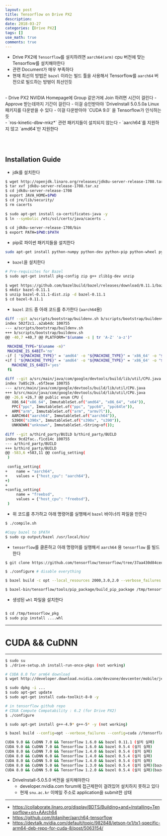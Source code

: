 ```yaml
---
layout: post
title: Tensorflow on Drive PX2
description: 
date: 2018-03-27
categories: [Drive PX2]
tags: []
use_math: true
comments: true
---
```


- Drive PX2에 `Tensorflow`를 설치하려면 `aarch64(arm)` cpu 버전에 맞는 Tensorflow를 설치해야한다
 - 관련 Document가 매우 부족하다
 - 현재 최선의 방법은 `bazel` 이라는 빌드 툴을 사용해서 Tensorflow를 `aarch64` 버전으로 빌드하는 방벙이 최선인듯


<br/>
- Drive PX2 NVIDIA Homepage에 Group 같은거에 Join 하려면 시간이 걸린다
 - Approve 받는데까지 기간이 걸린다
 - 이걸 승인받아야 `DriveInstall 5.0.5.0a Linux 패키지를 다운받을 수 있다
  - 이걸 다운받아야 `CUDA 9.0` 을 Tensorflow가 인식하는듯


<br/>
- `ros-kinetic-dbw-mkz*` 관련 패키지들이 설치되지 않는다
 - `aarch64`를 지원하지 않고 `amd64`만 지원한다

<br><br>
## Installation Guide
- jdk를 설치한다
```bash
$ wget http://openjdk.linaro.org/releases/jdk8u-server-release-1708.tar.xz
$ tar xvf jdk8u-server-release-1708.tar.xz
$ cd jdk8u-server-release-1708
$ export JAVA_HOME=$PWD
$ cd jre/lib/security/
$ rm cacerts
 
$ sudo apt-get install ca-certificates-java -y
$ ln --symbolic /etc/ssl/certs/java/cacerts . 
 
$ cd jdk8u-server-release-1708/bin
$ export PATH=$PWD:$PATH
```

- pip로 파이썬 패키지들을 설치한다

```bash
sudo apt-get install python-numpy python-dev python-pip python-wheel python-virtualenv

```

- `bazel`을 설치한다

```bash
# Pre-requisites for Bazel
$ sudo apt-get install pkg-config zip g++ zlib1g-dev unzip
 
$ wget https://github.com/bazelbuild/bazel/releases/download/0.11.1/bazel-0.11.1-dist.zip
$ mkdir bazel-0.11.1
$ unzip bazel-0.11.1-dist.zip -d bazel-0.11.1
$ cd bazel-0.11.1
```

- `bazel` 코드 중 아래 코드를 추가한다 (`aarch64`용)

```bash
diff --git a/scripts/bootstrap/buildenv.sh b/scripts/bootstrap/buildenv.sh
index 502f2c1..a2ab4dc 100755
--- a/scripts/bootstrap/buildenv.sh
+++ b/scripts/bootstrap/buildenv.sh
@@ -40,7 +40,7 @@ PLATFORM="$(uname -s | tr 'A-Z' 'a-z')"
 
 MACHINE_TYPE="$(uname -m)"
 MACHINE_IS_64BIT='no'
-if [ "${MACHINE_TYPE}" = 'amd64' -o "${MACHINE_TYPE}" = 'x86_64' -o "${MACHINE_TYPE}" = 's390x' ]; then
+if [ "${MACHINE_TYPE}" = 'amd64' -o "${MACHINE_TYPE}" = 'x86_64' -o "${MACHINE_TYPE}" = 's390x'  -o "${MACHINE_TYPE}" = 'aarch64' ]; then
   MACHINE_IS_64BIT='yes'
 fi
 
diff --git a/src/main/java/com/google/devtools/build/lib/util/CPU.java b/src/main/java/com/google/devtools/build/lib/util/CPU.java
index 7a85c29..e5f3eae 100755
--- a/src/main/java/com/google/devtools/build/lib/util/CPU.java
+++ b/src/main/java/com/google/devtools/build/lib/util/CPU.java
@@ -26,6 +26,7 @@ public enum CPU {
   X86_64("x86_64", ImmutableSet.of("amd64", "x86_64", "x64")),
   PPC("ppc", ImmutableSet.of("ppc", "ppc64", "ppc64le")),
   ARM("arm", ImmutableSet.of("arm", "armv7l")),
+  AARCH64("aarch64", ImmutableSet.of("aarch64")),
   S390X("s390x", ImmutableSet.of("s390x", "s390")),
   UNKNOWN("unknown", ImmutableSet.<String>of());
  
diff --git a/third_party/BUILD b/third_party/BUILD
index 9cd2fac..f1cd14c 100755
--- a/third_party/BUILD
+++ b/third_party/BUILD
@@ -583,6 +583,11 @@ config_setting(
 )
 
 config_setting(
+    name = "aarch64",
+    values = {"host_cpu": "aarch64"},
+)
+
+config_setting(
     name = "freebsd",
     values = {"host_cpu": "freebsd"},
 )

```

- 위 코드를 추가하고 아래 명령어를 실행해서 `bazel` 바이너리 파일을 만든다

```bash
$ ./compile.sh

#Copy bazel to $PATH
$ sudo cp output/bazel /usr/local/bin/
```

- `tensorflow`를 클론하고 아래 명령어를 실행해서 `aarch64` 용 `tensorflow` 를 빌드한다

```bash
$ git clone https://github.com/tensorflow/tensorflow/tree/37aa430d84ced579342a4044c89c236664be7f68

$ ./configure # disable everything 

$ bazel build -c opt --local_resources 2000,3.0,2.0 --verbose_failures tensorflow/tools/pip_package:build_pip_package

$ bazel-bin/tensorflow/tools/pip_package/build_pip_package /tmp/tensorflow_pkg

```

- 생성된 `whl` 파일을 설치한다

```bash

$ cd /tmp/tensorflow_pkg
$ sudo pip install ....whl

```




- - -
# CUDA && CuDNN
- - -
```bash
$ sudo su
$ ./drive-setup.sh install-run-once-pkgs (not working)

# CUDA 8.0 for arm64 download
$ wget http://developer.download.nvidia.com/devzone/devcenter/mobile/jetpack_l4t/006/linux-x64/cuda-repo-l4t-8-0-local_8.0.34-1_arm64.deb

$ sudo dpkg -i ...
$ sudo apt-get update
$ sudo apt-get install cuda-toolkit-8-0 -y
```

```bash
# in tensorflow github repo
# CDUA Compute Compatability : 6.2 (for Drive PX2)
$ ./configure

$ sudo apt-get install g++-4.9* g++-5* -y (not working)

```


```bash
$ bazel build --config=opt --verbose_failures --config=cuda //tensorflow/tools/pip_package:build_pip_packages

CUDA 9.0 && CuDNN 7.0 && Tensorflow 1.6.0 && bazel 0.11.1 (설치 실패)
CUDA 9.0 && CuDNN 7.0 && Tensorflow 1.6.0 && bazel 0.5.4 (설치 실패)
CUDA 8.0 && CuDNN 7.0 && Tensorflow 1.4.0 && bazel 0.5.4 (설치 실패)
CUDA 8.0 && CuDNN 6.0 && Tensorflow 1.4.0 && bazel 0.5.4 (설치 실패)
CUDA 8.0 && CuDNN 5.0 && Tensorflow 1.4.0 && bazel 0.5.4 (설치 실패)
CUDA 8.0 && CuDNN 5.0 && Tensorflow 1.3.0 && bazel 0.5.4 (설치 실패)(bazel 명령이 안먹힘)
CUDA 8.0 && CuDNN 5.0 && Tensorflow 1.2.0 && bazel 0.5.4 (설치 실패)(bazel 명령어 안먹힘))


```

- DriveInstall-5.0.5.0 버전을 설치해야한다
	- developer.nvidia.com forum에 접근제한이 걸려있어 설치하지 못하고 있다
	- 현재 `snu.ac.kr` 이메일 주소로 application을 submit한 상태


- - -
- <https://collaborate.linaro.org/display/BDTS/Building+and+Installing+Tensorflow+on+AArch64>
- <https://github.com/itdaniher/aarch64-tensorflow>
- <https://devtalk.nvidia.com/default/topic/982848/jetson-tx1/tx1-specific-arm64-deb-repo-for-cuda-8/post/5063154/>
